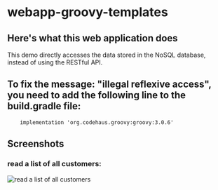 # webapp-groovy-templates

## Here's what this web application does
This demo directly accesses the data stored in the NoSQL database, instead of using the RESTful API.

## To fix the message: "illegal reflexive access", you need to add the following line to the build.gradle file:
```
	implementation 'org.codehaus.groovy:groovy:3.0.6'
```

## Screenshots

### read a list of all customers:

![read a list of all customers](https://github.com/paolomococci/webapp-workshop/blob/master/webapp-groovy-templates/webapp-groovy-templates_customer_read_all.png)
